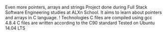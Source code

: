 Even more pointers, arrays and strings
Project done during Full Stack Software Engineering studies at ALXn School. It aims to learn about pointers and arrays in C language.
!
Technologies
C files are compiled using gcc 4.8.4
C files are written according to the C90 standard
Tested on Ubuntu 14.04 LTS
